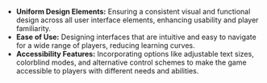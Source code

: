 - **Uniform Design Elements:** Ensuring a consistent visual and functional design across all user interface elements, enhancing usability and player familiarity.
- **Ease of Use:** Designing interfaces that are intuitive and easy to navigate for a wide range of players, reducing learning curves.
- **Accessibility Features:** Incorporating options like adjustable text sizes, colorblind modes, and alternative control schemes to make the game accessible to players with different needs and abilities.